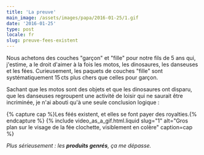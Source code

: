 ```yaml
---
title: 'La preuve'
main_image: /assets/images/papa/2016-01-25/1.gif
date: '2016-01-25'
type: post
locale: fr
slug: preuve-fees-existent
---
```


Nous achetons des couches "garçon" et "fille" pour notre fils de 5 ans qui, j'estime, a le droit d'aimer à la fois les motos, les dinosaures, les danseuses et les fées. Curieusement, les paquets de couches "fille" sont systématiquement 15&thinsp;cts plus chers que celles pour garçon.

<!-- more -->

Sachant que les motos sont des objets et que les dinosaures ont disparu, que les danseuses regroupent une activité de loisir qui ne saurait être incriminée, je n'ai abouti qu'à une seule conclusion logique :

{% capture cap %}Les féés existent, et elles se font payer des <span lang="en">royalties</span>.{% endcapture %}
{% include video_as_a_gif.html.liquid
slug="1"
alt="Gros plan sur le visage de la fée clochette, visiblement en colère"
caption=cap
%}

_Plus sérieusement : les **produits genrés**, ça me dépasse._
